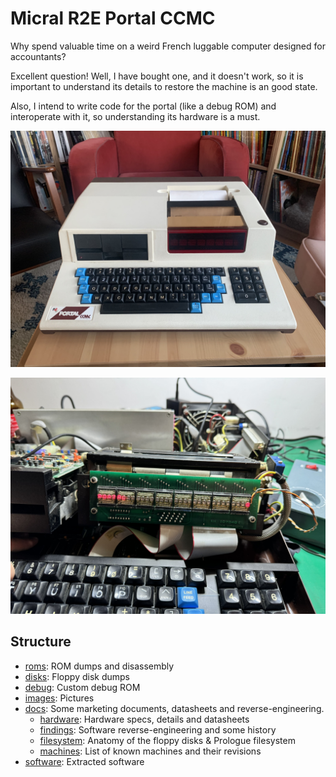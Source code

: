 # Micral R2E Portal CCMC

Why spend valuable time on a weird French luggable computer designed for accountants?

Excellent question! Well, I have bought one, and it doesn't work, so it is important to understand its details to restore the machine is an good state.

Also, I intend to write code for the portal (like a debug ROM) and interoperate with it, so understanding its hardware is a must.

![The Portal](images/portal.jpg)

![After re-cap and a custom ROM](images/boot1.jpg)

## Structure

* [roms](roms): ROM dumps and disassembly
* [disks](disks): Floppy disk dumps
* [debug](debug): Custom debug ROM
* [images](images): Pictures
* [docs](docs): Some marketing documents, datasheets and reverse-engineering.
  * [hardware](docs/hardware.md): Hardware specs, details and datasheets
  * [findings](docs/findings.md): Software reverse-engineering and some history
  * [filesystem](docs/filesystem.md): Anatomy of the floppy disks & Prologue filesystem
  * [machines](docs/machines.md): List of known machines and their revisions
* [software](software): Extracted software

